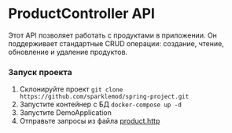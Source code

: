 # ProductController API

Этот API позволяет работать с продуктами в приложении. Он поддерживает стандартные CRUD операции: создание, чтение, обновление и удаление продуктов.

### Запуск проекта
1. Склонируйте проект `git clone https://github.com/sparklemod/spring-project.git`
2. Запустите контейнер с БД `docker-compose up -d`
3. Запустите DemoApplication
4. Отправьте запросы из файла [product.http](src/main/java/http/product.http)

